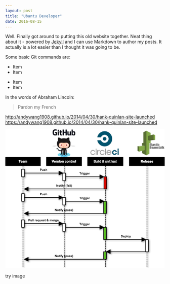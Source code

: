 ```yaml
---
layout: post
title: "Ubantu Developer"
date: 2016-08-15
---
```


Well. Finally got around to putting this old website together. Neat thing about it - powered by [Jekyll](http://jekyllrb.com) and I can use Markdown to author my posts. It actually is a lot easier than I thought it was going to be.

Some basic Git commands are:
* Item
* Item
- Item
- Item


In the words of Abraham Lincoln:

> Pardon my French

http://andywang1908.github.io/2014/04/30/hank-quinlan-site-launched
https://andywang1908.github.io/2014/04/30/hank-quinlan-site-launched

<img src='/images/2016-08-04-CI.png'/>

try image
